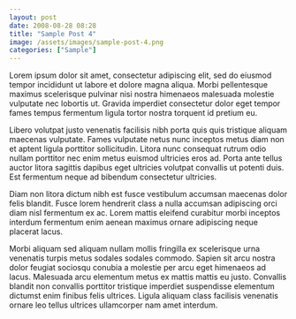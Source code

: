 ```yaml
---
layout: post
date: 2008-08-28 08:28
title: "Sample Post 4"
image: /assets/images/sample-post-4.png
categories: ["Sample"]
---
```


Lorem ipsum dolor sit amet, consectetur adipiscing elit, sed do eiusmod tempor incididunt ut labore et dolore magna aliqua. Morbi pellentesque maximus scelerisque pulvinar nisi nostra himenaeos malesuada molestie vulputate nec lobortis ut. Gravida imperdiet consectetur dolor eget tempor fames tempus fermentum ligula tortor nostra torquent id pretium eu.

Libero volutpat justo venenatis facilisis nibh porta quis quis tristique aliquam maecenas vulputate. Fames vulputate netus nunc inceptos metus diam non et aptent ligula porttitor sollicitudin. Litora nunc consequat rutrum odio nullam porttitor nec enim metus euismod ultricies eros ad. Porta ante tellus auctor litora sagittis dapibus eget ultricies volutpat convallis ut potenti duis. Est fermentum neque ad bibendum consectetur ultricies.

Diam non litora dictum nibh est fusce vestibulum accumsan maecenas dolor felis blandit. Fusce lorem hendrerit class a nulla accumsan adipiscing orci diam nisl fermentum ex ac. Lorem mattis eleifend curabitur morbi inceptos interdum fermentum enim aenean maximus ornare adipiscing neque placerat lacus.

Morbi aliquam sed aliquam nullam mollis fringilla ex scelerisque urna venenatis turpis metus sodales sodales commodo. Sapien sit arcu nostra dolor feugiat sociosqu conubia a molestie per arcu eget himenaeos ad lacus. Malesuada arcu elementum metus ex mattis mattis eu justo. Convallis blandit non convallis porttitor tristique imperdiet suspendisse elementum dictumst enim finibus felis ultrices. Ligula aliquam class facilisis venenatis ornare leo tellus ultrices ullamcorper nam amet interdum.